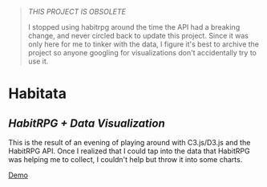 > *THIS PROJECT IS OBSOLETE*
> 
> I stopped using habitrpg around the time the API had a breaking change, and never circled back to update this project. Since it was only here for me to tinker with the data, I figure it's best to archive the project so anyone googling for visualizations don't accidentally try to use it. 

# Habitata

## *HabitRPG + Data Visualization*

This is the result of an evening of playing around with C3.js/D3.js and the HabitRPG API. 
Once I realized that I could tap into the data that HabitRPG was helping me to collect, I 
couldn't help but throw it into some charts. 

[Demo](http://donoftime.github.io/habitata/)
